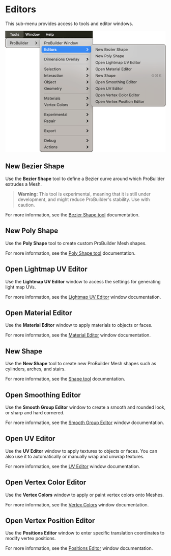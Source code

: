 # Editors

This sub-menu provides access to tools and editor windows.

![Tools > ProBuilder > Editors menu](images/menu-editors.png)

## New Bezier Shape

Use the **Bezier Shape** tool to define a Bezier curve around which ProBuilder extrudes a Mesh.

> **Warning:** This tool is experimental, meaning that it is still under development, and might reduce ProBuilder's stability. Use with caution.

For more information, see the [Bezier Shape tool](bezier.md) documentation.

## New Poly Shape

Use the **Poly Shape** tool to create custom ProBuilder Mesh shapes.

For more information, see the [Poly Shape tool](shape-tool.md) documentation.

## Open Lightmap UV Editor

Use the **Lightmap UV Editor** window to access the settings for generating light map UVs.

For more information, see the [Lightmap UV Editor](lightmap-uv.md) window documentation.

## Open Material Editor

Use the **Material Editor** window to apply materials to objects or faces.

For more information, see the [Material Editor](material-tools.md) window documentation.

## New Shape

Use the **New Shape** tool to create new ProBuilder Mesh shapes such as cylinders, arches, and stairs.

For more information, see the [Shape tool](shape-tool.md) documentation.

## Open Smoothing Editor

Use the **Smooth Group Editor** window to create a smooth and rounded look, or sharp and hard cornered.

For more information, see the [Smooth Group Editor](smoothing-groups.md) window documentation.

## Open UV Editor

Use the **UV Editor** window to apply textures to objects or faces. You can also use it to automatically or manually wrap and unwrap textures.

For more information, see the [UV Editor](uv-editor.md) window documentation.

## Open Vertex Color Editor

Use the **Vertex Colors** window to apply or paint vertex colors onto Meshes.

For more information, see the [Vertex Colors](vertex-colors.md) window documentation.

## Open Vertex Position Editor

Use the **Positions Editor** window to enter specific translation coordinates to modify vertex positions.

For more information, see the [Positions Editor](vertex-positions.md) window documentation.
